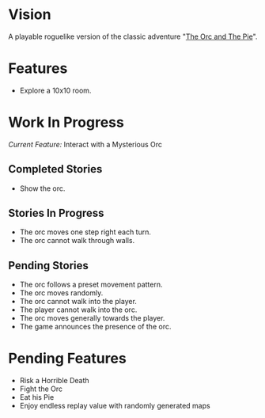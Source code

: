 Vision
======
A playable roguelike version of the classic adventure
"[The Orc and The Pie](http://www.instantdungeon.com/node/4)".

Features
========

* Explore a 10x10 room.

Work In Progress
================

*Current Feature:* Interact with a Mysterious Orc

Completed Stories
-----------------
* Show the orc.

Stories In Progress
-------------------
* The orc moves one step right each turn.
* The orc cannot walk through walls.

Pending Stories
---------------
* The orc follows a preset movement pattern.
* The orc moves randomly.
* The orc cannot walk into the player.
* The player cannot walk into the orc.
* The orc moves generally towards the player.
* The game announces the presence of the orc.

Pending Features
================
* Risk a Horrible Death
* Fight the Orc
* Eat his Pie
* Enjoy endless replay value with randomly generated maps
